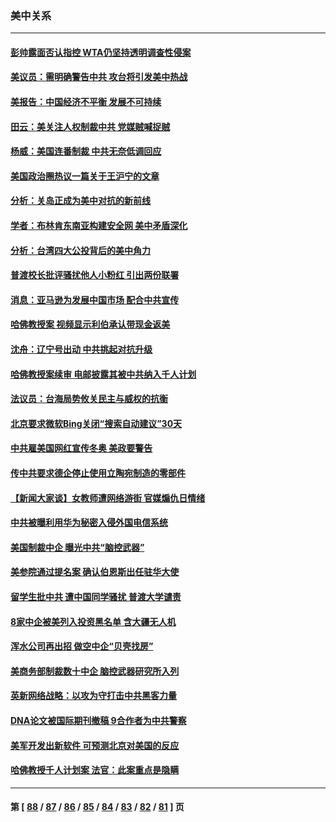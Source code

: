 ### 美中关系
---
#### [彭帅露面否认指控 WTA仍坚持透明调查性侵案](../../pages/nf1412576/n13447326.md) 
#### [美议员：需明确警告中共 攻台将引发美中热战](../../pages/nf1412576/n13447088.md) 
#### [美报告：中国经济不平衡 发展不可持续](../../pages/nf1412576/n13433684.md) 
#### [田云：美关注人权制裁中共 党媒贼喊捉贼](../../pages/nf1412576/n13446033.md) 
#### [杨威：美国连番制裁 中共无奈低调回应](../../pages/nf1412576/n13446037.md) 
#### [美国政治圈热议一篇关于王沪宁的文章](../../pages/nf1412576/n13445915.md) 
#### [分析：关岛正成为美中对抗的新前线](../../pages/nf1412576/n13445807.md) 
#### [学者：布林肯东南亚构建安全网 美中矛盾深化](../../pages/nf1412576/n13445780.md) 
#### [分析：台湾四大公投背后的美中角力](../../pages/nf1412576/n13445697.md) 
#### [普渡校长批评骚扰他人小粉红 引出两份联署](../../pages/nf1412576/n13444812.md) 
#### [消息：亚马逊为发展中国市场 配合中共宣传](../../pages/nf1412576/n13444762.md) 
#### [哈佛教授案 视频显示利伯承认带现金返美](../../pages/nf1412576/n13444553.md) 
#### [沈舟：辽宁号出动 中共挑起对抗升级](../../pages/nf1412576/n13444296.md) 
#### [哈佛教授案续审 电邮披露其被中共纳入千人计划](../../pages/nf1412576/n13444375.md) 
#### [法议员：台海局势攸关民主与威权的抗衡](../../pages/nf1412576/n13443602.md) 
#### [北京要求微软Bing关闭“搜索自动建议”30天](../../pages/nf1412576/n13444165.md) 
#### [中共雇美国网红宣传冬奥 美政要警告](../../pages/nf1412576/n13443965.md) 
#### [传中共要求德企停止使用立陶宛制造的零部件](../../pages/nf1412576/n13444024.md) 
#### [【新闻大家谈】女教师遭网络游街 官媒煽仇日情绪](../../pages/nf1412576/n13443420.md) 
#### [中共被曝利用华为秘密入侵外国电信系统](../../pages/nf1412576/n13442819.md) 
#### [美国制裁中企 曝光中共“脑控武器”](../../pages/nf1412576/n13442627.md) 
#### [美参院通过提名案 确认伯恩斯出任驻华大使](../../pages/nf1412576/n13442663.md) 
#### [留学生批中共 遭中国同学骚扰 普渡大学谴责](../../pages/nf1412576/n13442278.md) 
#### [8家中企被美列入投资黑名单 含大疆无人机](../../pages/nf1412576/n13442272.md) 
#### [浑水公司再出招 做空中企“贝壳找房”](../../pages/nf1412576/n13442138.md) 
#### [美商务部制裁数十中企 脑控武器研究所入列](../../pages/nf1412576/n13441874.md) 
#### [英新网络战略：以攻为守打击中共黑客力量](../../pages/nf1412576/n13441365.md) 
#### [DNA论文被国际期刊撤稿 9合作者为中共警察](../../pages/nf1412576/n13440430.md) 
#### [美军开发出新软件 可预测北京对美国的反应](../../pages/nf1412576/n13440450.md) 
#### [哈佛教授千人计划案 法官：此案重点是隐瞒](../../pages/nf1412576/n13439959.md) 

---
#### 第 [ [88](./88.md) / [87](./87.md) / [86](./86.md) / [85](./85.md) / [84](./84.md) / [83](./83.md) / [82](./82.md) / [81](./81.md) ] 页
